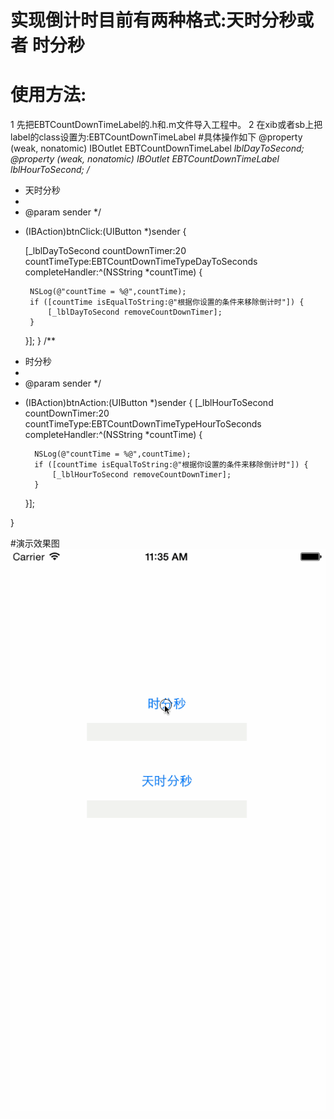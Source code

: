 # 实现倒计时目前有两种格式:天时分秒或者 时分秒
# 使用方法:
1 先把EBTCountDownTimeLabel的.h和.m文件导入工程中。
2 在xib或者sb上把label的class设置为:EBTCountDownTimeLabel
#具体操作如下
@property (weak, nonatomic) IBOutlet EBTCountDownTimeLabel *lblDayToSecond;
@property (weak, nonatomic) IBOutlet EBTCountDownTimeLabel *lblHourToSecond;
/**
 *  天时分秒
 *
 *  @param sender
 */
- (IBAction)btnClick:(UIButton *)sender {
    
   [_lblDayToSecond countDownTimer:20 countTimeType:EBTCountDownTimeTypeDayToSeconds completeHandler:^(NSString *countTime) {
       
       NSLog(@"countTime = %@",countTime);
       if ([countTime isEqualToString:@"根据你设置的条件来移除倒计时"]) {
           [_lblDayToSecond removeCountDownTimer];
       }
       
   }];
}
/**
 *  时分秒
 *
 *  @param sender
 */
- (IBAction)btnAction:(UIButton *)sender {
    [_lblHourToSecond countDownTimer:20 countTimeType:EBTCountDownTimeTypeHourToSeconds completeHandler:^(NSString *countTime) {
        
        NSLog(@"countTime = %@",countTime);
        if ([countTime isEqualToString:@"根据你设置的条件来移除倒计时"]) {
            [_lblHourToSecond removeCountDownTimer];
        }
        
    }];

}

#演示效果图
![Image](https://github.com/KBvsMJ/EBTCountDownTimeLabel/blob/master/demo/1.gif)









